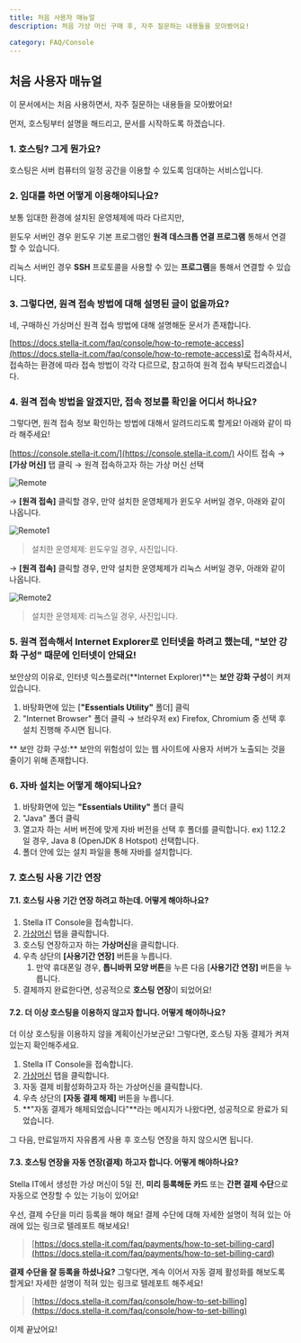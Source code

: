 ```yaml
---
title: 처음 사용자 매뉴얼 
description: 처음 가상 머신 구매 후, 자주 질문하는 내용들을 모아봤어요!

category: FAQ/Console
---
```


## 처음 사용자 매뉴얼

이 문서에서는 처음 사용하면서, 자주 질문하는 내용들을 모아봤어요!

먼저, 호스팅부터 설명을 해드리고, 문서를 시작하도록 하겠습니다.

### 1. 호스팅? 그게 뭔가요?

호스팅은 서버 컴퓨터의 일정 공간을 이용할 수 있도록 임대하는 서비스입니다.

### 2. 임대를 하면 어떻게 이용해야되나요?

보통 임대한 환경에 설치된 운영체제에 따라 다르지만,

윈도우 서버인 경우 윈도우 기본 프로그램인 **원격 데스크톱 연결 프로그램** 통해서 연결할 수 있습니다.

리눅스 서버인 경우 **SSH** 프로토콜을 사용할 수 있는 **프로그램**을 통해서 연결할 수 있습니다.

### 3. 그렇다면, 원격 접속 방법에 대해 설명된 글이 없을까요?

네, 구매하신 가상머신 원격 접속 방법에 대해 설명해둔 문서가 존재합니다. 

[https://docs.stella-it.com/faq/console/how-to-remote-access](https://docs.stella-it.com/faq/console/how-to-remote-access)로 접속하셔서, 접속하는 환경에 따라 접속 방법이 각각 다르므로, 참고하여 원격 접속 부탁드리겠습니다.

### 4. 원격 접속 방법을 알겠지만, 접속 정보를 확인을 어디서 하나요?


그렇다면, 원격 접속 정보 확인하는 방법에 대해서 알려드리도록 할게요! 아래와 같이 따라 해주세요!

[https://console.stella-it.com/](https://console.stella-it.com/) 사이트 접속 → **[가상 머신]** 탭 클릭 → 원격 접속하고자 하는 가상 머신 선택

![Remote](https://user-images.githubusercontent.com/36693200/129474342-c4463026-28c5-439f-a347-3703b2e9c740.png)

→ **[원격 접속]** 클릭할 경우, 만약 설치한 운영체제가 윈도우 서버일 경우, 아래와 같이 나옵니다.

![Remote1](https://user-images.githubusercontent.com/36693200/129474346-0036de68-c553-43b1-b8ad-ed67c71a6f9e.png)

> 설치한 운영체제: 윈도우일 경우, 사진입니다.

→ **[원격 접속]** 클릭할 경우, 만약 설치한 운영체제가 리눅스 서버일 경우, 아래와 같이 나옵니다. 

![Remote2](https://user-images.githubusercontent.com/36693200/129474352-4ff17bb2-ddd0-4466-a549-a2fb7124616c.png)

> 설치한 운영체제: 리눅스일 경우, 사진입니다.

### 5. 원격 접속해서 Internet Explorer로 인터넷을 하려고 했는데, "보안 강화 구성" 때문에 인터넷이 안돼요!

보안상의 이유로, 인터넷 익스플로러(**Internet Explorer)**는 **보안 강화 구성**이 켜져 있습니다.

1. 바탕화면에 있는 [**"Essentials Utility"** 폴더] 클릭
2. "Internet Browser" 폴더 클릭 → 브라우저 ex) Firefox, Chromium 중 선택 후 설치 진행해 주시면 됩니다.

** 보안 강화 구성:** 보안의 위험성이 있는 웹 사이트에 사용자 서버가 노출되는 것을 줄이기 위해 존재합니다.

### 6. 자바 설치는 어떻게 해야되나요?

1. 바탕화면에 있는 **"Essentials Utility"**  폴더 클릭
2. "Java" 폴더 클릭
3. 열고자 하는 서버 버전에 맞게 자바 버전을 선택 후 폴더를 클릭합니다. ex) 1.12.2일 경우, Java 8 (OpenJDK 8 Hotspot) 선택합니다. 
4. 폴더 안에 있는 설치 파일을 통해 자바를 설치합니다.

### 7. 호스팅 사용 기간  연장

#### 7.1. 호스팅 사용 기간 연장 하려고 하는데. 어떻게 해야하나요?

1. Stella IT Console을 접속합니다.
2. [가상머신](https://console.stella-it.com/vm) 탭을 클릭합니다.
3. 호스팅 연장하고자 하는 **가상머신**을 클릭합니다.
4. 우측 상단의 **[사용기간 연장]** 버튼을 누릅니다.
    1. 만약 휴대폰일 경우, **톱니바퀴 모양 버튼**을 누른 다음 [**사용기간 연장]** 버튼을 누릅니다.
5. 결제까지 완료한다면, 성공적으로 **호스팅 연장**이 되었어요!

#### 7.2. 더 이상 호스팅을 이용하지 않고자 합니다. 어떻게 해야하나요?

더 이상 호스팅을 이용하지 않을 계획이신가보군요! 그렇다면, 호스팅 자동 결제가 켜져있는지 확인해주세요. 

1. Stella IT Console을 접속합니다.
2. [가상머신](https://console.stella-it.com/vm) 탭을 클릭합니다.
3. 자동 결제 비활성화하고자 하는 가상머신을 클릭합니다.
4. 우측 상단의 **[자동 결제 해제]** 버튼을 누릅니다.
5. **"자동 결제가 해제되었습니다"**라는 메시지가 나왔다면, 성공적으로 완료가 되었습니다.

그 다음, 만료일까지 자유롭게 사용 후 호스팅 연장을 하지 않으시면 됩니다. 

#### 7.3. 호스팅 연장을 자동 연장(결제) 하고자 합니다. 어떻게 해야하나요?

Stella IT에서 생성한 가상 머신이 5일 전, **미리 등록해둔 카드** 또는 **간편 결제 수단**으로 자동으로 연장할 수 있는 기능이 있어요!

우선, 결제 수단을 미리 등록을 해야 해요! 결제 수단에 대해 자세한 설명이 적혀 있는 아래에 있는 링크로 텔레포트 해보세요!

> [https://docs.stella-it.com/faq/payments/how-to-set-billing-card](https://docs.stella-it.com/faq/payments/how-to-set-billing-card)

**결제 수단을 잘 등록을 하셨나요?** 그렇다면, 계속 이어서 자동 결제 활성화를 해보도록 할게요! 자세한 설명이 적혀 있는 링크로 텔레포트 해주세요!

> [https://docs.stella-it.com/faq/console/how-to-set-billing](https://docs.stella-it.com/faq/console/how-to-set-billing)

이제 끝났어요!
